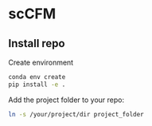 # scCFM

## Install repo

Create environment

```sh
conda env create
pip install -e .
```

Add the project folder to your repo:

```sh
ln -s /your/project/dir project_folder
```
